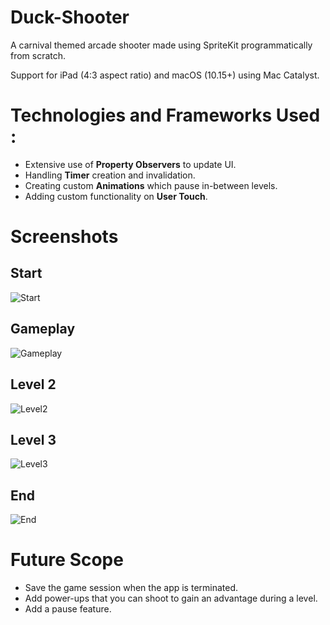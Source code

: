 # Duck-Shooter

A carnival themed arcade shooter made using SpriteKit programmatically from scratch.

Support for iPad (4:3 aspect ratio) and macOS (10.15+) using Mac Catalyst.

# Technologies and Frameworks Used :

- Extensive use of **Property Observers** to update UI.
- Handling **Timer** creation and invalidation.
- Creating custom **Animations** which pause in-between levels.
- Adding custom functionality on **User Touch**.

# Screenshots

## Start
![Start](https://github.com/rohit-lunavara/Duck-Shooter/blob/master/Device%20Mockups/Start_ipad.png?raw=true)

## Gameplay
![Gameplay](https://github.com/rohit-lunavara/Duck-Shooter/blob/master/Device%20Mockups/Gameplay_ipad.png?raw=true)

## Level 2
![Level2](https://github.com/rohit-lunavara/Duck-Shooter/blob/master/Device%20Mockups/Level2_ipad.png?raw=true)

## Level 3
![Level3](https://github.com/rohit-lunavara/Duck-Shooter/blob/master/Device%20Mockups/Level3_ipad.png?raw=true)

## End
![End](https://github.com/rohit-lunavara/Duck-Shooter/blob/master/Device%20Mockups/End_ipad.png?raw=true)

# Future Scope

- Save the game session when the app is terminated.
- Add power-ups that you can shoot to gain an advantage during a level.
- Add a pause feature.
